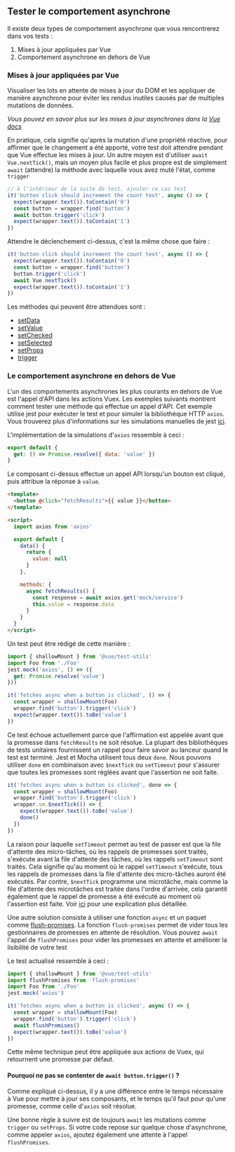 ## Tester le comportement asynchrone

Il existe deux types de comportement asynchrone que vous rencontrerez dans vos tests :

1. Mises à jour appliquées par Vue
2. Comportement asynchrone en dehors de Vue

### Mises à jour appliquées par Vue

Visualiser les lots en attente de mises à jour du DOM et les appliquer de manière asynchrone pour éviter les rendus inutiles causés par de multiples mutations de données.

_Vous pouvez en savoir plus sur les mises à jour asynchrones dans la [Vue docs](https://vuejs.org/v2/guide/reactivity.html#Async-Update-Queue)_

En pratique, cela signifie qu'après la mutation d'une propriété réactive, pour affirmer que le changement a été apporté, votre test doit attendre pendant que Vue effectue les mises à jour.
Un autre moyen est d'utiliser `await Vue.nextTick()`, mais un moyen plus facile et plus propre est de simplement `await` (attendre) la méthode avec laquelle vous avez muté l'état, comme `trigger`

```js
// à l'intérieur de la suite de test, ajouter ce cas test
it('button click should increment the count text', async () => {
  expect(wrapper.text()).toContain('0')
  const button = wrapper.find('button')
  await button.trigger('click')
  expect(wrapper.text()).toContain('1')
})
```

Attendre le déclenchement ci-dessus, c'est la même chose que faire :

```js
it('button click should increment the count text', async () => {
  expect(wrapper.text()).toContain('0')
  const button = wrapper.find('button')
  button.trigger('click')
  await Vue.nextTick()
  expect(wrapper.text()).toContain('1')
})
```

Les méthodes qui peuvent être attendues sont :

- [setData](../api/wrapper/README.md#setdata)
- [setValue](../api/wrapper/README.md#setvalue)
- [setChecked](../api/wrapper/README.md#setchecked)
- [setSelected](../api/wrapper/README.md#setselected)
- [setProps](../api/wrapper/README.md#setprops)
- [trigger](../api/wrapper/README.md#trigger)

### Le comportement asynchrone en dehors de Vue

L'un des comportements asynchrones les plus courants en dehors de Vue est l'appel d'API dans les actions Vuex. Les exemples suivants montrent comment tester une méthode qui effectue un appel d'API. Cet exemple utilise jest pour exécuter le test et pour simuler la bibliothèque HTTP `axios`. Vous trouverez plus d'informations sur les simulations manuelles de jest [ici](https://jestjs.io/docs/en/manual-mocks.html#content).

L'implémentation de la simulations d'`axios` ressemble à ceci :

```js
export default {
  get: () => Promise.resolve({ data: 'value' })
}
```

Le composant ci-dessus effectue un appel API lorsqu'un bouton est cliqué, puis attribue la réponse à `value`.

```html
<template>
  <button @click="fetchResults">{{ value }}</button>
</template>

<script>
  import axios from 'axios'

  export default {
    data() {
      return {
        value: null
      }
    },

    methods: {
      async fetchResults() {
        const response = await axios.get('mock/service')
        this.value = response.data
      }
    }
  }
</script>
```

Un test peut être rédigé de cette manière :

```js
import { shallowMount } from '@vue/test-utils'
import Foo from './Foo'
jest.mock('axios', () => ({
  get: Promise.resolve('value')
}))

it('fetches async when a button is clicked', () => {
  const wrapper = shallowMount(Foo)
  wrapper.find('button').trigger('click')
  expect(wrapper.text()).toBe('value')
})
```

Ce test échoue actuellement parce que l'affirmation est appelée avant que la promesse dans `fetchResults` ne soit résolue. La plupart des bibliothèques de tests unitaires fournissent un rappel pour faire savoir au lanceur quand le test est terminé. Jest et Mocha utilisent tous deux `done`. Nous pouvons utiliser `done` en combinaison avec `$nextTick` ou `setTimeout` pour s'assurer que toutes les promesses sont réglées avant que l'assertion ne soit faite.

```js
it('fetches async when a button is clicked', done => {
  const wrapper = shallowMount(Foo)
  wrapper.find('button').trigger('click')
  wrapper.vm.$nextTick(() => {
    expect(wrapper.text()).toBe('value')
    done()
  })
})
```

La raison pour laquelle `setTimeout` permet au test de passer est que la file d'attente des micro-tâches, où les rappels de promesses sont traités, s'exécute avant la file d'attente des tâches, où les rappels `setTimeout` sont traités. Cela signifie qu'au moment où le rappel `setTimeout` s'exécute, tous les rappels de promesses dans la file d'attente des micro-tâches auront été exécutés. Par contre, `$nextTick` programme une microtâche, mais comme la file d'attente des microtâches est traitée dans l'ordre d'arrivée, cela garantit également que le rappel de promesse a été exécuté au moment où l'assertion est faite. Voir [ici](https://jakearchibald.com/2015/tasks-microtasks-queues-and-schedules/) pour une explication plus détaillée.

Une autre solution consiste à utiliser une fonction `async` et un paquet comme [flush-promises](https://www.npmjs.com/package/flush-promises). La fonction `flush-promises` permet de vider tous les gestionnaires de promesses en attente de résolution. Vous pouvez `await` l'appel de `flushPromises` pour vider les promesses en attente et améliorer la lisibilité de votre test

Le test actualisé ressemble à ceci :

```js
import { shallowMount } from '@vue/test-utils'
import flushPromises from 'flush-promises'
import Foo from './Foo'
jest.mock('axios')

it('fetches async when a button is clicked', async () => {
  const wrapper = shallowMount(Foo)
  wrapper.find('button').trigger('click')
  await flushPromises()
  expect(wrapper.text()).toBe('value')
})
```

Cette même technique peut être appliquée aux actionx de Vuex, qui retournent une promesse par défaut.

#### Pourquoi ne pas se contenter de `await button.trigger()` ?

Comme expliqué ci-dessus, il y a une différence entre le temps nécessaire à Vue pour mettre à jour ses composants, et le temps qu'il faut pour qu'une promesse, comme celle d'`axios` soit résolue.

Une bonne règle à suivre est de toujours `await` les mutations comme `trigger` ou `setProps`.
Si votre code repose sur quelque chose d'asynchrone, comme appeler `axios`, ajoutez également une attente à l'appel `flushPromises`.
